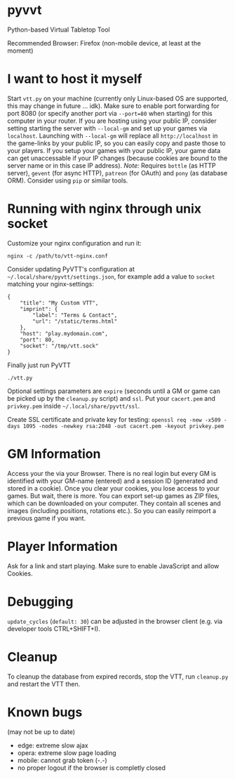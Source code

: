 # pyvvt
Python-based Virtual Tabletop Tool

Recommended Browser: Firefox (non-mobile device, at least at the moment)

# I want to host it myself
Start `vtt.py` on your machine (currently only Linux-based OS are supported, this may change in future ... idk). Make sure to enable port forwarding for port 8080 (or specify another port via `--port=80` when starting) for this computer in your router.
If you are hosting using your public IP, consider setting starting the server with `--local-gm` and set up your games via `localhost`. Launching with `--local-gm` will replace all `http://localhost` in the game-links by your public IP, so you can easily copy and paste those to your players. If you setup your games with your public IP, your game data can get unaccessable if your IP changes (because cookies are bound to the server name or in this case IP address).
*Note:* Requires `bottle` (as HTTP server), `gevent` (for async HTTP), `patreon` (for OAuth) and `pony` (as database ORM). Consider using `pip` or similar tools.

# Running with nginx through unix socket
Customize your nginx configuration and run it:
```
nginx -c /path/to/vtt-nginx.conf
```
Consider updating PyVTT's configuration at `~/.local/share/pyvtt/settings.json`, for example add a value to `socket` matching your nginx-settings:
```
{
	"title": "My Custom VTT",
	"imprint": {
		"label": "Terms & Contact",
		"url": "/static/terms.html"
	},
	"host": "play.mydomain.com",
	"port": 80,
	"socket": "/tmp/vtt.sock"
}
```
Finally just run PyVTT
```
./vtt.py
```

Optional settings parameters are `expire` (seconds until a GM or game can be picked up by the `cleanup.py` script) and `ssl`. Put your `cacert.pem` and `privkey.pem` inside `~/.local/share/pyvtt/ssl`.

Create SSL certificate and private key for testing:
```openssl req -new -x509 -days 1095 -nodes -newkey rsa:2048 -out cacert.pem -keyout privkey.pem```

# GM Information
Access your the via your Browser. There is no real login but every GM is identified with your GM-name (entered) and a session ID (generated and stored in a cookie). Once you clear your cookies, you lose access to your games. But wait, there is more.
You can export set-up games as ZIP files, which can be downloaded on your computer. They contain all scenes and images (including positions, rotations etc.). So you can easily reimport a previous game if you want.

# Player Information
Ask for a link and start playing. Make sure to enable JavaScript and allow Cookies.

# Debugging
`update_cycles` (`default: 30`) can be adjusted in the browser client (e.g. via developer tools CTRL+SHIFT+I).

# Cleanup
To cleanup the database from expired records, stop the VTT, run `cleanup.py` and restart the VTT then.

# Known bugs
(may not be up to date)
- edge: extreme slow ajax
- opera: extreme slow page loading
- mobile: cannot grab token (-.-)
- no proper logout if the browser is completly closed

